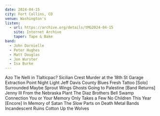 ```yaml
---
date: 2024-04-15
city: Fort Collins, CO
venue: Washington's 
listen:
  - url: https://archive.org/details/tMG2024-04-15
    site: Internet Archive
    taper: Tape & Bake
band:
  - John Darnielle
  - Peter Hughes
  - Matt Douglas
  - Jon Wurster
  - Isa Burke
---
```

Azo Tle Nelli in Tlalticpac?
Sicilian Crest
Murder at the 18th St Garage
Extraction Point
Night Light
Jeff Davis County Blues
Fresh Tattoo
[Solo]
Surrounded
Maybe Sprout Wings
Ghosts
Going to Palestine
[Band Returns]
Jenny III
From the Nebraska Plant
The Diaz Brothers
Bell Swamp Connection
You or Your Memory
Only Takes a Few
No Children
This Year
[Encore]
In Memory of Satan
The Slow Parts on Death Metal Bands
Incandescent Ruins
Cotton
Up the Wolves
